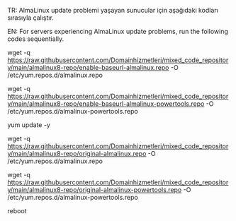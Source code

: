TR: AlmaLinux update problemi yaşayan sunucular için aşağıdaki kodları sırasıyla çalıştır.

EN: For servers experiencing AlmaLinux update problems, run the following codes sequentially.

wget -q https://raw.githubusercontent.com/Domainhizmetleri/mixed_code_repository/main/almalinux8-repo/enable-baseurl-almalinux.repo -O /etc/yum.repos.d/almalinux.repo

wget -q https://raw.githubusercontent.com/Domainhizmetleri/mixed_code_repository/main/almalinux8-repo/enable-baseurl-almalinux-powertools.repo -O /etc/yum.repos.d/almalinux-powertools.repo

yum update -y

wget -q https://raw.githubusercontent.com/Domainhizmetleri/mixed_code_repository/main/almalinux8-repo/original-almalinux.repo -O /etc/yum.repos.d/almalinux.repo

wget -q https://raw.githubusercontent.com/Domainhizmetleri/mixed_code_repository/main/almalinux8-repo/original-almalinux-powertools.repo -O /etc/yum.repos.d/almalinux-powertools.repo

reboot
